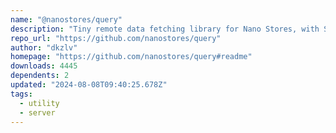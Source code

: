 ```yaml
---
name: "@nanostores/query"
description: "Tiny remote data fetching library for Nano Stores, with Svelte support."
repo_url: "https://github.com/nanostores/query"
author: "dkzlv"
homepage: "https://github.com/nanostores/query#readme"
downloads: 4445
dependents: 2
updated: "2024-08-08T09:40:25.678Z"
tags: 
  - utility
  - server
---
```

